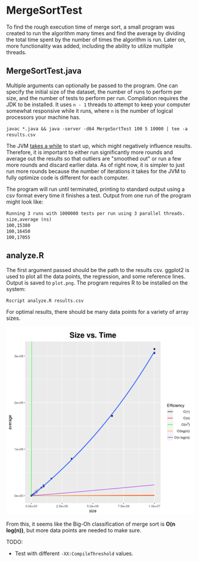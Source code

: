 # MergeSortTest

To find the rough execution time of merge sort, a small program was created to
run the algorithm many times and find the average by dividing the total time
spent by the number of times the algorithm is run. Later on, more functionality
was added, including the ability to utilize multiple threads.

## MergeSortTest.java

Multiple arguments can optionally be passed to the program. One can specify the
initial size of the dataset, the number of runs to perform per size, and the
number of tests to perform per run. Compilation requires the JDK to be
installed. It uses `n - 1` threads to attempt to keep your computer somewhat
responsive while it runs, where `n` is the number of logical processors your
machine has.

    javac *.java && java -server -d64 MergeSortTest 100 5 10000 | tee -a results.csv

The JVM [takes a while][1] to start up, which might negatively influence
results. Therefore, it is important to either run significantly more rounds and
average out the results so that outliers are "smoothed out" or run a few more
rounds and discard earlier data. As of right now, it is simpler to just run more
rounds because the number of iterations it takes for the JVM to fully optimize
code is different for each computer.

The program will run until terminated, printing to standard output using a csv
format every time it finishes a test. Output from one run of the program might
look like:

    Running 3 runs with 1000000 tests per run using 3 parallel threads.
    size,average (ns)
    100,15380
    100,16450
    100,17055

## analyze.R

The first argument passed should be the path to the results csv. ggplot2 is used
to plot all the data points, the regression, and some reference lines. Output is
saved to `plot.png`. The program requires R to be installed on the system:

    Rscript analyze.R results.csv

For optimal results, there should be many data points for a variety of array
sizes.

![plot.png from the repository](plot.png)

From this, it seems like the Big-Oh classification of merge sort is **O(n
log(n))**, but more data points are needed to make sure.

TODO:

- Test with different `-XX:CompileThreshold` values.

[1]: http://stackoverflow.com/questions/36198278/

